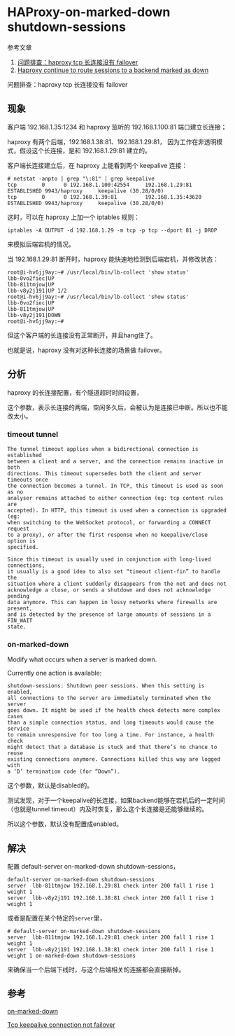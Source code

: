 # HAProxy-on-marked-down shutdown-sessions

参考文章

1. [问题排查：haproxy tcp 长连接没有 failover](http://blog.cipherc.com/2019/11/10/%E9%97%AE%E9%A2%98%E6%8E%92%E6%9F%A5%EF%BC%9Ahaproxy-tcp-%E9%95%BF%E8%BF%9E%E6%8E%A5%E6%B2%A1%E6%9C%89-failover/)
2. [Haproxy continue to route sessions to a backend marked as down](https://stackoverflow.com/questions/27550531/haproxy-continue-to-route-sessions-to-a-backend-marked-as-down)

问题排查：haproxy tcp 长连接没有 failover

## 现象

客户端 192.168.1.35:1234 和 haproxy 监听的 192.168.1.100:81 端口建立长连接；

haproxy 有两个后端，192.168.1.38:81、192.168.1.29:81，
因为工作在非透明模式，假设这个长连接，是和 192.168.1.29:81 建立的。

客户端长连接建立后，在 haproxy 上能看到两个 keepalive 连接：

```
# netstat -anpto | grep "\:81" | grep keepalive
tcp        0      0 192.168.1.100:42554     192.168.1.29:81         ESTABLISHED 9943/haproxy     keepalive (30.28/0/0)
tcp        0      0 192.168.1.39:81         192.168.1.35:43620      ESTABLISHED 9943/haproxy     keepalive (30.28/0/0)
```

这时，可以在 haproxy 上加一个 iptables 规则：

```
iptables -A OUTPUT -d 192.168.1.29 -m tcp -p tcp --dport 81 -j DROP
```

来模拟后端宕机的情况。

当 192.168.1.29:81 断开时，haproxy 能快速地检测到后端宕机，并修改状态：

```console
root@i-hv6jj9ay:~# /usr/local/bin/lb-collect 'show status'
lbb-0vo2fiec|UP
lbb-811tmjow|UP
lbb-v8y2j191|UP 1/2
root@i-hv6jj9ay:~# /usr/local/bin/lb-collect 'show status'
lbb-0vo2fiec|UP
lbb-811tmjow|UP
lbb-v8y2j191|DOWN
root@i-hv6jj9ay:~#
```

但这个客户端的长连接没有正常断开，并且hang住了。

也就是说，haproxy 没有对这种长连接的场景做 failover。

## 分析

haproxy 的长连接配置，有个隧道超时时间设置，

这个参数，表示长连接的两端，空闲多久后，会被认为是连接已中断。所以也不能改太小。

### timeout tunnel

```
The tunnel timeout applies when a bidirectional connection is established
between a client and a server, and the connection remains inactive in both
directions. This timeout supersedes both the client and server timeouts once
the connection becomes a tunnel. In TCP, this timeout is used as soon as no
analyser remains attached to either connection (eg: tcp content rules are
accepted). In HTTP, this timeout is used when a connection is upgraded (eg:
when switching to the WebSocket protocol, or forwarding a CONNECT request
to a proxy), or after the first response when no keepalive/close option is
specified.

Since this timeout is usually used in conjunction with long-lived connections,
it usually is a good idea to also set “timeout client-fin” to handle the
situation where a client suddenly disappears from the net and does not
acknowledge a close, or sends a shutdown and does not acknowledge pending
data anymore. This can happen in lossy networks where firewalls are present,
and is detected by the presence of large amounts of sessions in a FIN_WAIT
state.
```

### on-marked-down

Modify what occurs when a server is marked down.

Currently one action is available:

```
shutdown-sessions: Shutdown peer sessions. When this setting is enabled,
all connections to the server are immediately terminated when the server
goes down. It might be used if the health check detects more complex cases
than a simple connection status, and long timeouts would cause the service
to remain unresponsive for too long a time. For instance, a health check
might detect that a database is stuck and that there’s no chance to reuse
existing connections anymore. Connections killed this way are logged with
a ‘D’ termination code (for “Down”).
```

这个参数，默认是disabled的。

测试发现，对于一个keepalive的长连接，如果backend能够在宕机后的一定时间（也就是tunnel timeout）内及时恢复，那么这个长连接是还能够继续的。

所以这个参数，默认没有配置成enabled。

## 解决

配置 default-server on-marked-down shutdown-sessions，

```
default-server on-marked-down shutdown-sessions
server  lbb-811tmjow 192.168.1.29:81 check inter 200 fall 1 rise 1 weight 1
server  lbb-v8y2j191 192.168.1.38:81 check inter 200 fall 1 rise 1 weight 1
```

或者是配置在某个特定的`server`里，

```
# default-server on-marked-down shutdown-sessions
server  lbb-811tmjow 192.168.1.29:81 check inter 200 fall 1 rise 1 weight 1
server  lbb-v8y2j191 192.168.1.38:81 check inter 200 fall 1 rise 1 weight 1 on-marked-down shutdown-sessions
```

来确保当一个后端下线时，与这个后端相关的连接都会直接断掉。

## 参考

[on-marked-down](https://cbonte.github.io/haproxy-dconv/1.6/configuration.html#5.2-on-marked-down)

[Tcp keepalive connection not failover](https://discourse.haproxy.org/t/tcp-keepalive-connection-not-failover/4486/3)

